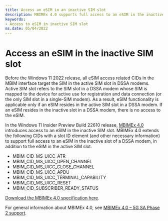 ```yaml
---
title: Access an eSIM in an inactive SIM slot
description: MBIMEx 4.0 supports full access to an eSIM in the inactive SIM slot of a DSSA modem.
keywords:
- Access to eSIM in inactive SIM slot
ms.date: 05/04/2022
---
```


# Access an eSIM in the inactive SIM slot

Before the Windows 11 2022 release, all eSIM access related CIDs in the MBIM interface target the SIM in the active SIM slot in DSSA modems. Active SIM slot refers to the SIM slot in a DSSA modem whose SIM is mapped to the device for active use for registration and data connection (or the only SIM slot in a single-SIM modem). As a result, eSIM functionality is applicable only if an eSIM resides in the active SIM slot in a DSSA modem. If an eSIM resides in the inactive slot in a DSSA modem, there is no access to the eSIM. 

In the Windows 11 Insider Preview Build 22610 release, [MBIMEx 4.0](mbimex-4.0-5g-sa-phase-2-support.md) introduces access to an eSIM in the inactive SIM slot. MBIMEx 4.0 extends the following CIDs with a slot ID element (and other necessary information) to support full access to an eSIM in the inactive slot of a DSSA modem, in addition to the eSIM in the active SIM slot.

* MBIM_CID_MS_UICC_ATR
* MBIM_CID_MS_UICC_OPEN_CHANNEL
* MBIM_CID_MS_UICC_CLOSE_CHANNEL
* MBIM_CID_MS_UICC_APDU
* MBIM_CID_MS_UICC_TERMINAL_CAPABILITY
* MBIM_CID_MS_UICC_RESET
* MBIM_CID_SUBSCRIBER_READY_STATUS

[Download the MBIMEx 4.0 specification here](https://download.microsoft.com/download/d/8/a/d8ad97b9-83bd-4ab2-bcea-7500dfaf22b4/MBIMEx%204.0%20spec%20and%20Errata%20to%20MBIMEx%203.0%20Rev%201.46%2020220426.docx).

For general information about MBIMEx 4.0, see [MBIMEx 4.0 – 5G SA Phase 2 support](mbimex-4.0-5g-sa-phase-2-support.md).